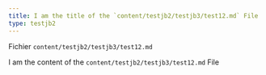 ```yaml
---
title: I am the title of the `content/testjb2/testjb3/test12.md` File
type: testjb2
---
```

Fichier `content/testjb2/testjb3/test12.md`

I am the content of the `content/testjb2/testjb3/test12.md` File
